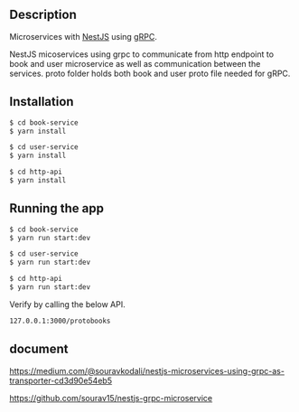 ## Description

Microservices with [NestJS](https://github.com/nestjs/nest) using [gRPC](https://grpc.io/).

NestJS micoservices using grpc to communicate from http endpoint to book and user microservice as well as communication between the services.
proto folder holds both book and user proto file needed for gRPC.

## Installation

```bash
$ cd book-service
$ yarn install
```

```bash
$ cd user-service
$ yarn install
```

```bash
$ cd http-api
$ yarn install
```

## Running the app

```bash
$ cd book-service
$ yarn run start:dev
```

```bash
$ cd user-service
$ yarn run start:dev
```

```bash
$ cd http-api
$ yarn run start:dev
```

Verify by calling the below API.

```sh
127.0.0.1:3000/protobooks
```

## document

https://medium.com/@souravkodali/nestjs-microservices-using-grpc-as-transporter-cd3d90e54eb5

https://github.com/sourav15/nestjs-grpc-microservice
